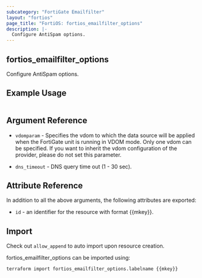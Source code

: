 ```yaml
---
subcategory: "FortiGate Emailfilter"
layout: "fortios"
page_title: "FortiOS: fortios_emailfilter_options"
description: |-
  Configure AntiSpam options.
---
```


## fortios_emailfilter_options
Configure AntiSpam options.

## Example Usage

```hcl

```

## Argument Reference
* `vdomparam` - Specifies the vdom to which the data source will be applied when the FortiGate unit is running in VDOM mode. Only one vdom can be specified. If you want to inherit the vdom configuration of the provider, please do not set this parameter.

* `dns_timeout` - DNS query time out (1 - 30 sec).

## Attribute Reference

In addition to all the above arguments, the following attributes are exported:
* `id` - an identifier for the resource with format {{mkey}}.

## Import

Check out `allow_append` to auto import upon resource creation.

fortios_emailfilter_options can be imported using:
```sh
terraform import fortios_emailfilter_options.labelname {{mkey}}
```
